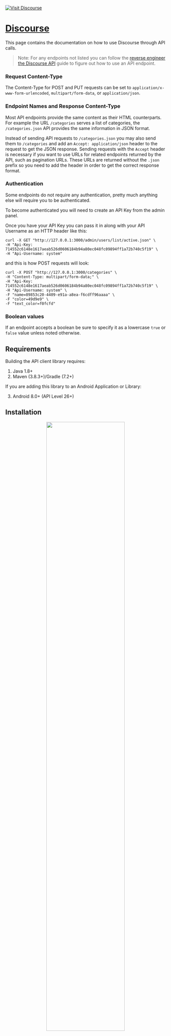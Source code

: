 <div align="left">

[![Visit Discourse](./header.png)](https://discourse.org)

# [Discourse](https://discourse.org)

This page contains the documentation on how to use Discourse through API calls.

> Note: For any endpoints not listed you can follow the
[reverse engineer the Discourse API](https://meta.discourse.org/t/-/20576)
guide to figure out how to use an API endpoint.

### Request Content-Type

The Content-Type for POST and PUT requests can be set to `application/x-www-form-urlencoded`,
`multipart/form-data`, or `application/json`.

### Endpoint Names and Response Content-Type

Most API endpoints provide the same content as their HTML counterparts. For example
the URL `/categories` serves a list of categories, the `/categories.json` API provides the
same information in JSON format.

Instead of sending API requests to `/categories.json` you may also send them to `/categories`
and add an `Accept: application/json` header to the request to get the JSON response.
Sending requests with the `Accept` header is necessary if you want to use URLs
for related endpoints returned by the API, such as pagination URLs.
These URLs are returned without the `.json` prefix so you need to add the header in
order to get the correct response format.

### Authentication

Some endpoints do not require any authentication, pretty much anything else will
require you to be authenticated.

To become authenticated you will need to create an API Key from the admin panel.

Once you have your API Key you can pass it in along with your API Username
as an HTTP header like this:

```
curl -X GET "http://127.0.0.1:3000/admin/users/list/active.json" \
-H "Api-Key: 714552c6148e1617aeab526d0606184b94a80ec048fc09894ff1a72b740c5f19" \
-H "Api-Username: system"
```

and this is how POST requests will look:

```
curl -X POST "http://127.0.0.1:3000/categories" \
-H "Content-Type: multipart/form-data;" \
-H "Api-Key: 714552c6148e1617aeab526d0606184b94a80ec048fc09894ff1a72b740c5f19" \
-H "Api-Username: system" \
-F "name=89853c20-4409-e91a-a8ea-f6cdff96aaaa" \
-F "color=49d9e9" \
-F "text_color=f0fcfd"
```

### Boolean values

If an endpoint accepts a boolean be sure to specify it as a lowercase
`true` or `false` value unless noted otherwise.


</div>

## Requirements

Building the API client library requires:

1. Java 1.8+
2. Maven (3.8.3+)/Gradle (7.2+)

If you are adding this library to an Android Application or Library:

3. Android 8.0+ (API Level 26+)

## Installation<a id="installation"></a>
<div align="center">
  <a href="https://konfigthis.com/sdk-sign-up?company=Discourse&language=Java">
    <img src="https://raw.githubusercontent.com/konfig-dev/brand-assets/HEAD/cta-images/java-cta.png" width="70%">
  </a>
</div>

### Maven users

Add this dependency to your project's POM:

```xml
<dependency>
  <groupId>com.konfigthis</groupId>
  <artifactId>discourse-java-sdk</artifactId>
  <version>latest</version>
  <scope>compile</scope>
</dependency>
```

### Gradle users

Add this dependency to your `build.gradle`:

```groovy
// build.gradle
repositories {
  mavenCentral()
}

dependencies {
   implementation "com.konfigthis:discourse-java-sdk:latest"
}
```

### Android users

Make sure your `build.gradle` file as a `minSdk` version of at least 26:
```groovy
// build.gradle
android {
    defaultConfig {
        minSdk 26
    }
}
```

Also make sure your library or application has internet permissions in your `AndroidManifest.xml`:

```xml
<!--AndroidManifest.xml-->
<?xml version="1.0" encoding="utf-8"?>
<manifest xmlns:android="http://schemas.android.com/apk/res/android"
    xmlns:tools="http://schemas.android.com/tools">
    <uses-permission android:name="android.permission.INTERNET"/>
</manifest>
```

### Others

At first generate the JAR by executing:

```shell
mvn clean package
```

Then manually install the following JARs:

* `target/discourse-java-sdk-latest.jar`
* `target/lib/*.jar`

## Getting Started

Please follow the [installation](#installation) instruction and execute the following Java code:

```java
import com.konfigthis.client.ApiClient;
import com.konfigthis.client.ApiException;
import com.konfigthis.client.ApiResponse;
import com.konfigthis.client.Discourse;
import com.konfigthis.client.Configuration;
import com.konfigthis.client.model.*;
import com.konfigthis.client.api.AdminApi;
import java.util.List;
import java.util.Map;
import java.util.UUID;

public class Example {
  public static void main(String[] args) {
    Configuration configuration = new Configuration();
    configuration.host = "https://discourse.example.com";
    Discourse client = new Discourse(configuration);
    Integer id = 56;
    try {
      UsersActivateUserResponse result = client
              .admin
              .activateUser(id)
              .execute();
      System.out.println(result);
      System.out.println(result.getSuccess());
    } catch (ApiException e) {
      System.err.println("Exception when calling AdminApi#activateUser");
      System.err.println("Status code: " + e.getStatusCode());
      System.err.println("Reason: " + e.getResponseBody());
      System.err.println("Response headers: " + e.getResponseHeaders());
      e.printStackTrace();
    }

    // Use .executeWithHttpInfo() to retrieve HTTP Status Code, Headers and Request
    try {
      ApiResponse<UsersActivateUserResponse> response = client
              .admin
              .activateUser(id)
              .executeWithHttpInfo();
      System.out.println(response.getResponseBody());
      System.out.println(response.getResponseHeaders());
      System.out.println(response.getStatusCode());
      System.out.println(response.getRoundTripTime());
      System.out.println(response.getRequest());
    } catch (ApiException e) {
      System.err.println("Exception when calling AdminApi#activateUser");
      System.err.println("Status code: " + e.getStatusCode());
      System.err.println("Reason: " + e.getResponseBody());
      System.err.println("Response headers: " + e.getResponseHeaders());
      e.printStackTrace();
    }
  }
}

```

## Documentation for API Endpoints

All URIs are relative to *https://discourse.example.com*

Class | Method | HTTP request | Description
------------ | ------------- | ------------- | -------------
*AdminApi* | [**activateUser**](docs/AdminApi.md#activateUser) | **PUT** /admin/users/{id}/activate.json | Activate a user
*AdminApi* | [**anonymizeByIdJson**](docs/AdminApi.md#anonymizeByIdJson) | **PUT** /admin/users/{id}/anonymize.json | Anonymize a user
*AdminApi* | [**deactivateUser**](docs/AdminApi.md#deactivateUser) | **PUT** /admin/users/{id}/deactivate.json | Deactivate a user
*AdminApi* | [**deleteUserByIdJson**](docs/AdminApi.md#deleteUserByIdJson) | **DELETE** /admin/users/{id}.json | Delete a user
*AdminApi* | [**getListOfUsers**](docs/AdminApi.md#getListOfUsers) | **GET** /admin/users/list/{flag}.json | Get a list of users
*AdminApi* | [**getUserByIdJson**](docs/AdminApi.md#getUserByIdJson) | **GET** /admin/users/{id}.json | Get a user by id
*AdminApi* | [**logOutUserAction**](docs/AdminApi.md#logOutUserAction) | **POST** /admin/users/{id}/log_out.json | Log a user out
*AdminApi* | [**refreshGravatarPost**](docs/AdminApi.md#refreshGravatarPost) | **POST** /user_avatar/{username}/refresh_gravatar.json | Refresh gravatar
*AdminApi* | [**silenceById**](docs/AdminApi.md#silenceById) | **PUT** /admin/users/{id}/silence.json | Silence a user
*AdminApi* | [**suspendByIdJson**](docs/AdminApi.md#suspendByIdJson) | **PUT** /admin/users/{id}/suspend.json | Suspend a user
*BackupsApi* | [**createBackupRequest**](docs/BackupsApi.md#createBackupRequest) | **POST** /admin/backups.json | Create backup
*BackupsApi* | [**downloadBackup**](docs/BackupsApi.md#downloadBackup) | **GET** /admin/backups/{filename} | Download backup
*BackupsApi* | [**list**](docs/BackupsApi.md#list) | **GET** /admin/backups.json | List backups
*BackupsApi* | [**sendDownloadBackupEmail**](docs/BackupsApi.md#sendDownloadBackupEmail) | **PUT** /admin/backups/{filename} | Send download backup email
*BadgesApi* | [**createBadge**](docs/BadgesApi.md#createBadge) | **POST** /admin/badges.json | Create badge
*BadgesApi* | [**deleteByIdJson**](docs/BadgesApi.md#deleteByIdJson) | **DELETE** /admin/badges/{id}.json | Delete badge
*BadgesApi* | [**list**](docs/BadgesApi.md#list) | **GET** /admin/badges.json | List badges
*BadgesApi* | [**listUserBadges**](docs/BadgesApi.md#listUserBadges) | **GET** /user-badges/{username}.json | List badges for a user
*BadgesApi* | [**updateBadgeByIdJson**](docs/BadgesApi.md#updateBadgeByIdJson) | **PUT** /admin/badges/{id}.json | Update badge
*CategoriesApi* | [**createCategoryRequest**](docs/CategoriesApi.md#createCategoryRequest) | **POST** /categories.json | Creates a category
*CategoriesApi* | [**getCategoriesAndSubcategories**](docs/CategoriesApi.md#getCategoriesAndSubcategories) | **GET** /site.json | Get site info
*CategoriesApi* | [**getCategoryByIdJson**](docs/CategoriesApi.md#getCategoryByIdJson) | **GET** /c/{id}/show.json | Show category
*CategoriesApi* | [**list**](docs/CategoriesApi.md#list) | **GET** /categories.json | Retrieves a list of categories
*CategoriesApi* | [**listTopics**](docs/CategoriesApi.md#listTopics) | **GET** /c/{slug}/{id}.json | List topics
*CategoriesApi* | [**updateCategoryByIdJson**](docs/CategoriesApi.md#updateCategoryByIdJson) | **PUT** /categories/{id}.json | Updates a category
*GroupsApi* | [**addMembersToGroup**](docs/GroupsApi.md#addMembersToGroup) | **PUT** /groups/{id}/members.json | Add group members
*GroupsApi* | [**createNewGroup**](docs/GroupsApi.md#createNewGroup) | **POST** /admin/groups.json | Create a group
*GroupsApi* | [**deleteGroupByIdJson**](docs/GroupsApi.md#deleteGroupByIdJson) | **DELETE** /admin/groups/{id}.json | Delete a group
*GroupsApi* | [**getGroupById**](docs/GroupsApi.md#getGroupById) | **GET** /groups/{id}.json | Get a group
*GroupsApi* | [**list**](docs/GroupsApi.md#list) | **GET** /groups.json | List groups
*GroupsApi* | [**listMembersJson**](docs/GroupsApi.md#listMembersJson) | **GET** /groups/{id}/members.json | List group members
*GroupsApi* | [**removeMembers**](docs/GroupsApi.md#removeMembers) | **DELETE** /groups/{id}/members.json | Remove group members
*GroupsApi* | [**updateGroupByIdJson**](docs/GroupsApi.md#updateGroupByIdJson) | **PUT** /groups/{id}.json | Update a group
*InvitesApi* | [**createInvite**](docs/InvitesApi.md#createInvite) | **POST** /invites.json | Create an invite
*InvitesApi* | [**createMultipleInvites**](docs/InvitesApi.md#createMultipleInvites) | **POST** /invites/create-multiple.json | Create multiple invites
*InvitesApi* | [**sendInviteToTopic**](docs/InvitesApi.md#sendInviteToTopic) | **POST** /t/{id}/invite.json | Invite to topic
*NotificationsApi* | [**getUserNotifications**](docs/NotificationsApi.md#getUserNotifications) | **GET** /notifications.json | Get the notifications that belong to the current user
*NotificationsApi* | [**markAsRead**](docs/NotificationsApi.md#markAsRead) | **PUT** /notifications/mark-read.json | Mark notifications as read
*PostsApi* | [**createTopicPostMessage**](docs/PostsApi.md#createTopicPostMessage) | **POST** /posts.json | Creates a new topic, a new post, or a private message
*PostsApi* | [**deleteSinglePost**](docs/PostsApi.md#deleteSinglePost) | **DELETE** /posts/{id}.json | delete a single post
*PostsApi* | [**getSinglePostLikes**](docs/PostsApi.md#getSinglePostLikes) | **GET** /posts/{id}.json | Retrieve a single post
*PostsApi* | [**likePostAction**](docs/PostsApi.md#likePostAction) | **POST** /post_actions.json | Like a post and other actions
*PostsApi* | [**listLatestPostsAcrossTopics**](docs/PostsApi.md#listLatestPostsAcrossTopics) | **GET** /posts.json | List latest posts across topics
*PostsApi* | [**listRepliesToPost**](docs/PostsApi.md#listRepliesToPost) | **GET** /posts/{id}/replies.json | List replies to a post
*PostsApi* | [**lockPostAction**](docs/PostsApi.md#lockPostAction) | **PUT** /posts/{id}/locked.json | Lock a post from being edited
*PostsApi* | [**updateSinglePostJson**](docs/PostsApi.md#updateSinglePostJson) | **PUT** /posts/{id}.json | Update a single post
*PrivateMessagesApi* | [**createTopicPostMessage**](docs/PrivateMessagesApi.md#createTopicPostMessage) | **POST** /posts.json | Creates a new topic, a new post, or a private message
*PrivateMessagesApi* | [**listForUser**](docs/PrivateMessagesApi.md#listForUser) | **GET** /topics/private-messages/{username}.json | Get a list of private messages for a user
*PrivateMessagesApi* | [**listSentForUser**](docs/PrivateMessagesApi.md#listSentForUser) | **GET** /topics/private-messages-sent/{username}.json | Get a list of private messages sent for a user
*SearchApi* | [**termResults**](docs/SearchApi.md#termResults) | **GET** /search.json | Search for a term
*SiteApi* | [**getCategoriesAndSubcategories**](docs/SiteApi.md#getCategoriesAndSubcategories) | **GET** /site.json | Get site info
*TagsApi* | [**createTagGroup**](docs/TagsApi.md#createTagGroup) | **POST** /tag_groups.json | Creates a tag group
*TagsApi* | [**getSingleTagGroup**](docs/TagsApi.md#getSingleTagGroup) | **GET** /tag_groups/{id}.json | Get a single tag group
*TagsApi* | [**getSpecificTag**](docs/TagsApi.md#getSpecificTag) | **GET** /tag/{name}.json | Get a specific tag
*TagsApi* | [**getTagGroups**](docs/TagsApi.md#getTagGroups) | **GET** /tag_groups.json | Get a list of tag groups
*TagsApi* | [**list**](docs/TagsApi.md#list) | **GET** /tags.json | Get a list of tags
*TagsApi* | [**updateTagGroup**](docs/TagsApi.md#updateTagGroup) | **PUT** /tag_groups/{id}.json | Update tag group
*TopicsApi* | [**createTopicPostMessage**](docs/TopicsApi.md#createTopicPostMessage) | **POST** /posts.json | Creates a new topic, a new post, or a private message
*TopicsApi* | [**createTopicTimer**](docs/TopicsApi.md#createTopicTimer) | **POST** /t/{id}/timer.json | Create topic timer
*TopicsApi* | [**getByExternalId**](docs/TopicsApi.md#getByExternalId) | **GET** /t/external_id/{external_id}.json | Get topic by external_id
*TopicsApi* | [**getLatestTopics**](docs/TopicsApi.md#getLatestTopics) | **GET** /latest.json | Get the latest topics
*TopicsApi* | [**getSingleTopic**](docs/TopicsApi.md#getSingleTopic) | **GET** /t/{id}.json | Get a single topic
*TopicsApi* | [**getSpecificPosts**](docs/TopicsApi.md#getSpecificPosts) | **GET** /t/{id}/posts.json | Get specific posts from a topic
*TopicsApi* | [**getTopTopicsByPeriod**](docs/TopicsApi.md#getTopTopicsByPeriod) | **GET** /top.json | Get the top topics filtered by period
*TopicsApi* | [**removeTopicById**](docs/TopicsApi.md#removeTopicById) | **DELETE** /t/{id}.json | Remove a topic
*TopicsApi* | [**sendInviteToTopic**](docs/TopicsApi.md#sendInviteToTopic) | **POST** /t/{id}/invite.json | Invite to topic
*TopicsApi* | [**setNotificationLevel**](docs/TopicsApi.md#setNotificationLevel) | **POST** /t/{id}/notifications.json | Set notification level
*TopicsApi* | [**updateBookmark**](docs/TopicsApi.md#updateBookmark) | **PUT** /t/{id}/bookmark.json | Bookmark topic
*TopicsApi* | [**updateStatusOfTopic**](docs/TopicsApi.md#updateStatusOfTopic) | **PUT** /t/{id}/status.json | Update the status of a topic
*TopicsApi* | [**updateTimestampJson**](docs/TopicsApi.md#updateTimestampJson) | **PUT** /t/{id}/change-timestamp.json | Update topic timestamp
*TopicsApi* | [**updateTopicByIdJson**](docs/TopicsApi.md#updateTopicByIdJson) | **PUT** /t/-/{id}.json | Update a topic
*UploadsApi* | [**abortMultipartUpload**](docs/UploadsApi.md#abortMultipartUpload) | **POST** /uploads/abort-multipart.json | Abort multipart upload
*UploadsApi* | [**completeExternalUpload**](docs/UploadsApi.md#completeExternalUpload) | **POST** /uploads/complete-external-upload.json | Completes a direct external upload
*UploadsApi* | [**completeMultipartUpload**](docs/UploadsApi.md#completeMultipartUpload) | **POST** /uploads/complete-multipart.json | Complete multipart upload
*UploadsApi* | [**createMultipartExternalUpload**](docs/UploadsApi.md#createMultipartExternalUpload) | **POST** /uploads/create-multipart.json | Creates a multipart external upload
*UploadsApi* | [**createNewUpload**](docs/UploadsApi.md#createNewUpload) | **POST** /uploads.json | Creates an upload
*UploadsApi* | [**generatePresignedUrlsForMultipartParts**](docs/UploadsApi.md#generatePresignedUrlsForMultipartParts) | **POST** /uploads/batch-presign-multipart-parts.json | Generates batches of presigned URLs for multipart parts
*UploadsApi* | [**initiateDirectExternalUpload**](docs/UploadsApi.md#initiateDirectExternalUpload) | **POST** /uploads/generate-presigned-put.json | Initiates a direct external upload
*UsersApi* | [**activateUser**](docs/UsersApi.md#activateUser) | **PUT** /admin/users/{id}/activate.json | Activate a user
*UsersApi* | [**anonymizeByIdJson**](docs/UsersApi.md#anonymizeByIdJson) | **PUT** /admin/users/{id}/anonymize.json | Anonymize a user
*UsersApi* | [**changePasswordAction**](docs/UsersApi.md#changePasswordAction) | **PUT** /users/password-reset/{token}.json | Change password
*UsersApi* | [**createUser**](docs/UsersApi.md#createUser) | **POST** /users.json | Creates a user
*UsersApi* | [**deactivateUser**](docs/UsersApi.md#deactivateUser) | **PUT** /admin/users/{id}/deactivate.json | Deactivate a user
*UsersApi* | [**deleteUserByIdJson**](docs/UsersApi.md#deleteUserByIdJson) | **DELETE** /admin/users/{id}.json | Delete a user
*UsersApi* | [**getEmails**](docs/UsersApi.md#getEmails) | **GET** /u/{username}/emails.json | Get email addresses belonging to a user
*UsersApi* | [**getIdentityProviderExternalId**](docs/UsersApi.md#getIdentityProviderExternalId) | **GET** /u/by-external/{provider}/{external_id}.json | Get a user by identity provider external ID
*UsersApi* | [**getListOfUsers**](docs/UsersApi.md#getListOfUsers) | **GET** /admin/users/list/{flag}.json | Get a list of users
*UsersApi* | [**getUserByExternalId**](docs/UsersApi.md#getUserByExternalId) | **GET** /u/by-external/{external_id}.json | Get a user by external_id
*UsersApi* | [**getUserByIdJson**](docs/UsersApi.md#getUserByIdJson) | **GET** /admin/users/{id}.json | Get a user by id
*UsersApi* | [**getUserByUsername**](docs/UsersApi.md#getUserByUsername) | **GET** /u/{username}.json | Get a single user by username
*UsersApi* | [**listPublicUser**](docs/UsersApi.md#listPublicUser) | **GET** /directory_items.json | Get a public list of users
*UsersApi* | [**listUserActions**](docs/UsersApi.md#listUserActions) | **GET** /user_actions.json | Get a list of user actions
*UsersApi* | [**listUserBadges**](docs/UsersApi.md#listUserBadges) | **GET** /user-badges/{username}.json | List badges for a user
*UsersApi* | [**logOutUserAction**](docs/UsersApi.md#logOutUserAction) | **POST** /admin/users/{id}/log_out.json | Log a user out
*UsersApi* | [**refreshGravatarPost**](docs/UsersApi.md#refreshGravatarPost) | **POST** /user_avatar/{username}/refresh_gravatar.json | Refresh gravatar
*UsersApi* | [**sendPasswordResetEmail**](docs/UsersApi.md#sendPasswordResetEmail) | **POST** /session/forgot_password.json | Send password reset email
*UsersApi* | [**silenceById**](docs/UsersApi.md#silenceById) | **PUT** /admin/users/{id}/silence.json | Silence a user
*UsersApi* | [**suspendByIdJson**](docs/UsersApi.md#suspendByIdJson) | **PUT** /admin/users/{id}/suspend.json | Suspend a user
*UsersApi* | [**updateAvatar**](docs/UsersApi.md#updateAvatar) | **PUT** /u/{username}/preferences/avatar/pick.json | Update avatar
*UsersApi* | [**updateEmailPreferences**](docs/UsersApi.md#updateEmailPreferences) | **PUT** /u/{username}/preferences/email.json | Update email
*UsersApi* | [**updatePreferencesJson**](docs/UsersApi.md#updatePreferencesJson) | **PUT** /u/{username}/preferences/username.json | Update username
*UsersApi* | [**updateUserDetails**](docs/UsersApi.md#updateUserDetails) | **PUT** /u/{username}.json | Update a user


## Documentation for Models

 - [BackupsCreateBackupRequestRequest](docs/BackupsCreateBackupRequestRequest.md)
 - [BackupsCreateBackupRequestResponse](docs/BackupsCreateBackupRequestResponse.md)
 - [BackupsListResponseInner](docs/BackupsListResponseInner.md)
 - [BadgesCreateBadgeRequest](docs/BadgesCreateBadgeRequest.md)
 - [BadgesCreateBadgeResponse](docs/BadgesCreateBadgeResponse.md)
 - [BadgesCreateBadgeResponseBadge](docs/BadgesCreateBadgeResponseBadge.md)
 - [BadgesListResponse](docs/BadgesListResponse.md)
 - [BadgesListResponseAdminBadges](docs/BadgesListResponseAdminBadges.md)
 - [BadgesListResponseAdminBadgesTriggers](docs/BadgesListResponseAdminBadgesTriggers.md)
 - [BadgesListResponseBadgeGroupingsInner](docs/BadgesListResponseBadgeGroupingsInner.md)
 - [BadgesListResponseBadgeTypesInner](docs/BadgesListResponseBadgeTypesInner.md)
 - [BadgesListResponseBadgesInner](docs/BadgesListResponseBadgesInner.md)
 - [BadgesListUserBadgesResponse](docs/BadgesListUserBadgesResponse.md)
 - [BadgesListUserBadgesResponseBadgesInner](docs/BadgesListUserBadgesResponseBadgesInner.md)
 - [BadgesListUserBadgesResponseGrantedBiesInner](docs/BadgesListUserBadgesResponseGrantedBiesInner.md)
 - [BadgesListUserBadgesResponseUserBadgesInner](docs/BadgesListUserBadgesResponseUserBadgesInner.md)
 - [BadgesUpdateBadgeByIdJsonRequest](docs/BadgesUpdateBadgeByIdJsonRequest.md)
 - [BadgesUpdateBadgeByIdJsonResponse](docs/BadgesUpdateBadgeByIdJsonResponse.md)
 - [CategoriesCreateCategoryRequestRequest](docs/CategoriesCreateCategoryRequestRequest.md)
 - [CategoriesCreateCategoryRequestRequestPermissions](docs/CategoriesCreateCategoryRequestRequestPermissions.md)
 - [CategoriesCreateCategoryRequestResponse](docs/CategoriesCreateCategoryRequestResponse.md)
 - [CategoriesCreateCategoryRequestResponseCategory](docs/CategoriesCreateCategoryRequestResponseCategory.md)
 - [CategoriesCreateCategoryRequestResponseCategoryGroupPermissionsInner](docs/CategoriesCreateCategoryRequestResponseCategoryGroupPermissionsInner.md)
 - [CategoriesCreateCategoryRequestResponseCategoryRequiredTagGroupsInner](docs/CategoriesCreateCategoryRequestResponseCategoryRequiredTagGroupsInner.md)
 - [CategoriesGetCategoryByIdJsonResponse](docs/CategoriesGetCategoryByIdJsonResponse.md)
 - [CategoriesListResponse](docs/CategoriesListResponse.md)
 - [CategoriesListResponseCategoryList](docs/CategoriesListResponseCategoryList.md)
 - [CategoriesListResponseCategoryListCategoriesInner](docs/CategoriesListResponseCategoryListCategoriesInner.md)
 - [CategoriesListTopicsResponse](docs/CategoriesListTopicsResponse.md)
 - [CategoriesListTopicsResponseTopicList](docs/CategoriesListTopicsResponseTopicList.md)
 - [CategoriesListTopicsResponseTopicListTopicsInner](docs/CategoriesListTopicsResponseTopicListTopicsInner.md)
 - [CategoriesListTopicsResponseTopicListTopicsInnerPostersInner](docs/CategoriesListTopicsResponseTopicListTopicsInnerPostersInner.md)
 - [CategoriesListTopicsResponseUsersInner](docs/CategoriesListTopicsResponseUsersInner.md)
 - [CategoriesUpdateCategoryByIdJsonRequest](docs/CategoriesUpdateCategoryByIdJsonRequest.md)
 - [CategoriesUpdateCategoryByIdJsonRequestPermissions](docs/CategoriesUpdateCategoryByIdJsonRequestPermissions.md)
 - [CategoriesUpdateCategoryByIdJsonResponse](docs/CategoriesUpdateCategoryByIdJsonResponse.md)
 - [CategoriesUpdateCategoryByIdJsonResponseCategory](docs/CategoriesUpdateCategoryByIdJsonResponseCategory.md)
 - [GroupsAddMembersToGroupRequest](docs/GroupsAddMembersToGroupRequest.md)
 - [GroupsAddMembersToGroupResponse](docs/GroupsAddMembersToGroupResponse.md)
 - [GroupsCreateNewGroupRequest](docs/GroupsCreateNewGroupRequest.md)
 - [GroupsCreateNewGroupRequestGroup](docs/GroupsCreateNewGroupRequestGroup.md)
 - [GroupsCreateNewGroupResponse](docs/GroupsCreateNewGroupResponse.md)
 - [GroupsCreateNewGroupResponseBasicGroup](docs/GroupsCreateNewGroupResponseBasicGroup.md)
 - [GroupsDeleteGroupByIdJsonResponse](docs/GroupsDeleteGroupByIdJsonResponse.md)
 - [GroupsGetGroupByIdResponse](docs/GroupsGetGroupByIdResponse.md)
 - [GroupsGetGroupByIdResponseExtras](docs/GroupsGetGroupByIdResponseExtras.md)
 - [GroupsGetGroupByIdResponseGroup](docs/GroupsGetGroupByIdResponseGroup.md)
 - [GroupsListMembersJsonResponse](docs/GroupsListMembersJsonResponse.md)
 - [GroupsListMembersJsonResponseMembersInner](docs/GroupsListMembersJsonResponseMembersInner.md)
 - [GroupsListMembersJsonResponseMeta](docs/GroupsListMembersJsonResponseMeta.md)
 - [GroupsListResponse](docs/GroupsListResponse.md)
 - [GroupsListResponseExtras](docs/GroupsListResponseExtras.md)
 - [GroupsListResponseGroupsInner](docs/GroupsListResponseGroupsInner.md)
 - [GroupsRemoveMembersRequest](docs/GroupsRemoveMembersRequest.md)
 - [GroupsRemoveMembersResponse](docs/GroupsRemoveMembersResponse.md)
 - [GroupsUpdateGroupByIdJsonRequest](docs/GroupsUpdateGroupByIdJsonRequest.md)
 - [GroupsUpdateGroupByIdJsonResponse](docs/GroupsUpdateGroupByIdJsonResponse.md)
 - [InvitesCreateInviteRequest](docs/InvitesCreateInviteRequest.md)
 - [InvitesCreateInviteResponse](docs/InvitesCreateInviteResponse.md)
 - [InvitesCreateMultipleInvitesRequest](docs/InvitesCreateMultipleInvitesRequest.md)
 - [InvitesCreateMultipleInvitesResponse](docs/InvitesCreateMultipleInvitesResponse.md)
 - [NotificationsGetUserNotificationsResponse](docs/NotificationsGetUserNotificationsResponse.md)
 - [NotificationsGetUserNotificationsResponseNotificationsInner](docs/NotificationsGetUserNotificationsResponseNotificationsInner.md)
 - [NotificationsGetUserNotificationsResponseNotificationsInnerData](docs/NotificationsGetUserNotificationsResponseNotificationsInnerData.md)
 - [NotificationsMarkAsReadRequest](docs/NotificationsMarkAsReadRequest.md)
 - [NotificationsMarkAsReadResponse](docs/NotificationsMarkAsReadResponse.md)
 - [PostsCreateTopicPostMessageRequest](docs/PostsCreateTopicPostMessageRequest.md)
 - [PostsCreateTopicPostMessageResponse](docs/PostsCreateTopicPostMessageResponse.md)
 - [PostsCreateTopicPostMessageResponseActionsSummaryInner](docs/PostsCreateTopicPostMessageResponseActionsSummaryInner.md)
 - [PostsDeleteSinglePostRequest](docs/PostsDeleteSinglePostRequest.md)
 - [PostsGetSinglePostLikesResponse](docs/PostsGetSinglePostLikesResponse.md)
 - [PostsGetSinglePostLikesResponseActionsSummaryInner](docs/PostsGetSinglePostLikesResponseActionsSummaryInner.md)
 - [PostsLikePostActionRequest](docs/PostsLikePostActionRequest.md)
 - [PostsLikePostActionResponse](docs/PostsLikePostActionResponse.md)
 - [PostsLikePostActionResponseActionsSummaryInner](docs/PostsLikePostActionResponseActionsSummaryInner.md)
 - [PostsListLatestPostsAcrossTopicsResponse](docs/PostsListLatestPostsAcrossTopicsResponse.md)
 - [PostsListLatestPostsAcrossTopicsResponseLatestPostsInner](docs/PostsListLatestPostsAcrossTopicsResponseLatestPostsInner.md)
 - [PostsListLatestPostsAcrossTopicsResponseLatestPostsInnerActionsSummaryInner](docs/PostsListLatestPostsAcrossTopicsResponseLatestPostsInnerActionsSummaryInner.md)
 - [PostsListRepliesToPostResponseInner](docs/PostsListRepliesToPostResponseInner.md)
 - [PostsListRepliesToPostResponseInnerReplyToUser](docs/PostsListRepliesToPostResponseInnerReplyToUser.md)
 - [PostsLockPostActionRequest](docs/PostsLockPostActionRequest.md)
 - [PostsLockPostActionResponse](docs/PostsLockPostActionResponse.md)
 - [PostsUpdateSinglePostJsonRequest](docs/PostsUpdateSinglePostJsonRequest.md)
 - [PostsUpdateSinglePostJsonRequestPost](docs/PostsUpdateSinglePostJsonRequestPost.md)
 - [PostsUpdateSinglePostJsonResponse](docs/PostsUpdateSinglePostJsonResponse.md)
 - [PostsUpdateSinglePostJsonResponsePost](docs/PostsUpdateSinglePostJsonResponsePost.md)
 - [PrivateMessagesListForUserResponse](docs/PrivateMessagesListForUserResponse.md)
 - [PrivateMessagesListForUserResponseTopicList](docs/PrivateMessagesListForUserResponseTopicList.md)
 - [PrivateMessagesListForUserResponseTopicListTopicsInner](docs/PrivateMessagesListForUserResponseTopicListTopicsInner.md)
 - [PrivateMessagesListForUserResponseTopicListTopicsInnerParticipantsInner](docs/PrivateMessagesListForUserResponseTopicListTopicsInnerParticipantsInner.md)
 - [PrivateMessagesListForUserResponseTopicListTopicsInnerPostersInner](docs/PrivateMessagesListForUserResponseTopicListTopicsInnerPostersInner.md)
 - [PrivateMessagesListForUserResponseUsersInner](docs/PrivateMessagesListForUserResponseUsersInner.md)
 - [PrivateMessagesListSentForUserResponse](docs/PrivateMessagesListSentForUserResponse.md)
 - [PrivateMessagesListSentForUserResponseTopicList](docs/PrivateMessagesListSentForUserResponseTopicList.md)
 - [PrivateMessagesListSentForUserResponseTopicListTopicsInner](docs/PrivateMessagesListSentForUserResponseTopicListTopicsInner.md)
 - [PrivateMessagesListSentForUserResponseUsersInner](docs/PrivateMessagesListSentForUserResponseUsersInner.md)
 - [SearchTermResultsResponse](docs/SearchTermResultsResponse.md)
 - [SearchTermResultsResponseGroupedSearchResult](docs/SearchTermResultsResponseGroupedSearchResult.md)
 - [SearchTermResultsResponseGroupedSearchResultExtra](docs/SearchTermResultsResponseGroupedSearchResultExtra.md)
 - [SiteGetCategoriesAndSubcategoriesResponse](docs/SiteGetCategoriesAndSubcategoriesResponse.md)
 - [SiteGetCategoriesAndSubcategoriesResponseArchetypesInner](docs/SiteGetCategoriesAndSubcategoriesResponseArchetypesInner.md)
 - [SiteGetCategoriesAndSubcategoriesResponseCategoriesInner](docs/SiteGetCategoriesAndSubcategoriesResponseCategoriesInner.md)
 - [SiteGetCategoriesAndSubcategoriesResponseGroupsInner](docs/SiteGetCategoriesAndSubcategoriesResponseGroupsInner.md)
 - [SiteGetCategoriesAndSubcategoriesResponseNotificationTypes](docs/SiteGetCategoriesAndSubcategoriesResponseNotificationTypes.md)
 - [SiteGetCategoriesAndSubcategoriesResponsePostActionTypesInner](docs/SiteGetCategoriesAndSubcategoriesResponsePostActionTypesInner.md)
 - [SiteGetCategoriesAndSubcategoriesResponsePostTypes](docs/SiteGetCategoriesAndSubcategoriesResponsePostTypes.md)
 - [SiteGetCategoriesAndSubcategoriesResponseTrustLevels](docs/SiteGetCategoriesAndSubcategoriesResponseTrustLevels.md)
 - [SiteGetCategoriesAndSubcategoriesResponseUserColorSchemesInner](docs/SiteGetCategoriesAndSubcategoriesResponseUserColorSchemesInner.md)
 - [SiteGetCategoriesAndSubcategoriesResponseUserThemesInner](docs/SiteGetCategoriesAndSubcategoriesResponseUserThemesInner.md)
 - [SiteGetCategoriesAndSubcategoriesResponseUserTips](docs/SiteGetCategoriesAndSubcategoriesResponseUserTips.md)
 - [TagsCreateTagGroupRequest](docs/TagsCreateTagGroupRequest.md)
 - [TagsCreateTagGroupResponse](docs/TagsCreateTagGroupResponse.md)
 - [TagsCreateTagGroupResponseTagGroup](docs/TagsCreateTagGroupResponseTagGroup.md)
 - [TagsGetSingleTagGroupResponse](docs/TagsGetSingleTagGroupResponse.md)
 - [TagsGetSingleTagGroupResponseTagGroup](docs/TagsGetSingleTagGroupResponseTagGroup.md)
 - [TagsGetSingleTagGroupResponseTagGroupPermissions](docs/TagsGetSingleTagGroupResponseTagGroupPermissions.md)
 - [TagsGetSpecificTagResponse](docs/TagsGetSpecificTagResponse.md)
 - [TagsGetSpecificTagResponseTopicList](docs/TagsGetSpecificTagResponseTopicList.md)
 - [TagsGetSpecificTagResponseTopicListTagsInner](docs/TagsGetSpecificTagResponseTopicListTagsInner.md)
 - [TagsGetSpecificTagResponseTopicListTopicsInner](docs/TagsGetSpecificTagResponseTopicListTopicsInner.md)
 - [TagsGetTagGroupsResponse](docs/TagsGetTagGroupsResponse.md)
 - [TagsGetTagGroupsResponseTagGroupsInner](docs/TagsGetTagGroupsResponseTagGroupsInner.md)
 - [TagsGetTagGroupsResponseTagGroupsInnerPermissions](docs/TagsGetTagGroupsResponseTagGroupsInnerPermissions.md)
 - [TagsListResponse](docs/TagsListResponse.md)
 - [TagsListResponseExtras](docs/TagsListResponseExtras.md)
 - [TagsListResponseTagsInner](docs/TagsListResponseTagsInner.md)
 - [TagsUpdateTagGroupRequest](docs/TagsUpdateTagGroupRequest.md)
 - [TagsUpdateTagGroupResponse](docs/TagsUpdateTagGroupResponse.md)
 - [TopicsCreateTopicTimerRequest](docs/TopicsCreateTopicTimerRequest.md)
 - [TopicsCreateTopicTimerResponse](docs/TopicsCreateTopicTimerResponse.md)
 - [TopicsGetLatestTopicsResponse](docs/TopicsGetLatestTopicsResponse.md)
 - [TopicsGetLatestTopicsResponseTopicList](docs/TopicsGetLatestTopicsResponseTopicList.md)
 - [TopicsGetLatestTopicsResponseTopicListTopicsInner](docs/TopicsGetLatestTopicsResponseTopicListTopicsInner.md)
 - [TopicsGetSingleTopicResponse](docs/TopicsGetSingleTopicResponse.md)
 - [TopicsGetSingleTopicResponseActionsSummaryInner](docs/TopicsGetSingleTopicResponseActionsSummaryInner.md)
 - [TopicsGetSingleTopicResponseDetails](docs/TopicsGetSingleTopicResponseDetails.md)
 - [TopicsGetSingleTopicResponseDetailsParticipantsInner](docs/TopicsGetSingleTopicResponseDetailsParticipantsInner.md)
 - [TopicsGetSingleTopicResponsePostStream](docs/TopicsGetSingleTopicResponsePostStream.md)
 - [TopicsGetSingleTopicResponsePostStreamPostsInner](docs/TopicsGetSingleTopicResponsePostStreamPostsInner.md)
 - [TopicsGetSingleTopicResponsePostStreamPostsInnerLinkCountsInner](docs/TopicsGetSingleTopicResponsePostStreamPostsInnerLinkCountsInner.md)
 - [TopicsGetSingleTopicResponseSuggestedTopicsInner](docs/TopicsGetSingleTopicResponseSuggestedTopicsInner.md)
 - [TopicsGetSingleTopicResponseSuggestedTopicsInnerPostersInner](docs/TopicsGetSingleTopicResponseSuggestedTopicsInnerPostersInner.md)
 - [TopicsGetSpecificPostsRequest](docs/TopicsGetSpecificPostsRequest.md)
 - [TopicsGetSpecificPostsResponse](docs/TopicsGetSpecificPostsResponse.md)
 - [TopicsGetSpecificPostsResponsePostStream](docs/TopicsGetSpecificPostsResponsePostStream.md)
 - [TopicsGetSpecificPostsResponsePostStreamPostsInner](docs/TopicsGetSpecificPostsResponsePostStreamPostsInner.md)
 - [TopicsGetTopTopicsByPeriodResponse](docs/TopicsGetTopTopicsByPeriodResponse.md)
 - [TopicsGetTopTopicsByPeriodResponseTopicList](docs/TopicsGetTopTopicsByPeriodResponseTopicList.md)
 - [TopicsGetTopTopicsByPeriodResponseTopicListTopicsInner](docs/TopicsGetTopTopicsByPeriodResponseTopicListTopicsInner.md)
 - [TopicsGetTopTopicsByPeriodResponseTopicListTopicsInnerPostersInner](docs/TopicsGetTopTopicsByPeriodResponseTopicListTopicsInnerPostersInner.md)
 - [TopicsSendInviteToTopicRequest](docs/TopicsSendInviteToTopicRequest.md)
 - [TopicsSendInviteToTopicResponse](docs/TopicsSendInviteToTopicResponse.md)
 - [TopicsSetNotificationLevelRequest](docs/TopicsSetNotificationLevelRequest.md)
 - [TopicsSetNotificationLevelResponse](docs/TopicsSetNotificationLevelResponse.md)
 - [TopicsUpdateStatusOfTopicRequest](docs/TopicsUpdateStatusOfTopicRequest.md)
 - [TopicsUpdateStatusOfTopicResponse](docs/TopicsUpdateStatusOfTopicResponse.md)
 - [TopicsUpdateTimestampJsonRequest](docs/TopicsUpdateTimestampJsonRequest.md)
 - [TopicsUpdateTimestampJsonResponse](docs/TopicsUpdateTimestampJsonResponse.md)
 - [TopicsUpdateTopicByIdJsonRequest](docs/TopicsUpdateTopicByIdJsonRequest.md)
 - [TopicsUpdateTopicByIdJsonRequestTopic](docs/TopicsUpdateTopicByIdJsonRequestTopic.md)
 - [TopicsUpdateTopicByIdJsonResponse](docs/TopicsUpdateTopicByIdJsonResponse.md)
 - [TopicsUpdateTopicByIdJsonResponseBasicTopic](docs/TopicsUpdateTopicByIdJsonResponseBasicTopic.md)
 - [UploadsAbortMultipartUploadRequest](docs/UploadsAbortMultipartUploadRequest.md)
 - [UploadsAbortMultipartUploadResponse](docs/UploadsAbortMultipartUploadResponse.md)
 - [UploadsCompleteExternalUploadRequest](docs/UploadsCompleteExternalUploadRequest.md)
 - [UploadsCompleteExternalUploadResponse](docs/UploadsCompleteExternalUploadResponse.md)
 - [UploadsCompleteMultipartUploadRequest](docs/UploadsCompleteMultipartUploadRequest.md)
 - [UploadsCompleteMultipartUploadResponse](docs/UploadsCompleteMultipartUploadResponse.md)
 - [UploadsCreateMultipartExternalUploadRequest](docs/UploadsCreateMultipartExternalUploadRequest.md)
 - [UploadsCreateMultipartExternalUploadResponse](docs/UploadsCreateMultipartExternalUploadResponse.md)
 - [UploadsCreateNewUploadRequest](docs/UploadsCreateNewUploadRequest.md)
 - [UploadsCreateNewUploadResponse](docs/UploadsCreateNewUploadResponse.md)
 - [UploadsGeneratePresignedUrlsForMultipartPartsRequest](docs/UploadsGeneratePresignedUrlsForMultipartPartsRequest.md)
 - [UploadsGeneratePresignedUrlsForMultipartPartsResponse](docs/UploadsGeneratePresignedUrlsForMultipartPartsResponse.md)
 - [UploadsInitiateDirectExternalUploadRequest](docs/UploadsInitiateDirectExternalUploadRequest.md)
 - [UploadsInitiateDirectExternalUploadRequestMetadata](docs/UploadsInitiateDirectExternalUploadRequestMetadata.md)
 - [UploadsInitiateDirectExternalUploadResponse](docs/UploadsInitiateDirectExternalUploadResponse.md)
 - [UsersActivateUserResponse](docs/UsersActivateUserResponse.md)
 - [UsersAnonymizeByIdJsonResponse](docs/UsersAnonymizeByIdJsonResponse.md)
 - [UsersChangePasswordActionRequest](docs/UsersChangePasswordActionRequest.md)
 - [UsersCreateUserRequest](docs/UsersCreateUserRequest.md)
 - [UsersCreateUserResponse](docs/UsersCreateUserResponse.md)
 - [UsersDeactivateUserResponse](docs/UsersDeactivateUserResponse.md)
 - [UsersDeleteUserByIdJsonRequest](docs/UsersDeleteUserByIdJsonRequest.md)
 - [UsersDeleteUserByIdJsonResponse](docs/UsersDeleteUserByIdJsonResponse.md)
 - [UsersGetEmailsResponse](docs/UsersGetEmailsResponse.md)
 - [UsersGetIdentityProviderExternalIdResponse](docs/UsersGetIdentityProviderExternalIdResponse.md)
 - [UsersGetListOfUsersResponseInner](docs/UsersGetListOfUsersResponseInner.md)
 - [UsersGetUserByExternalIdResponse](docs/UsersGetUserByExternalIdResponse.md)
 - [UsersGetUserByIdJsonResponse](docs/UsersGetUserByIdJsonResponse.md)
 - [UsersGetUserByIdJsonResponseApprovedBy](docs/UsersGetUserByIdJsonResponseApprovedBy.md)
 - [UsersGetUserByIdJsonResponseGroupsInner](docs/UsersGetUserByIdJsonResponseGroupsInner.md)
 - [UsersGetUserByIdJsonResponsePenaltyCounts](docs/UsersGetUserByIdJsonResponsePenaltyCounts.md)
 - [UsersGetUserByIdJsonResponseTl3Requirements](docs/UsersGetUserByIdJsonResponseTl3Requirements.md)
 - [UsersGetUserByIdJsonResponseTl3RequirementsPenaltyCounts](docs/UsersGetUserByIdJsonResponseTl3RequirementsPenaltyCounts.md)
 - [UsersGetUserByUsernameResponse](docs/UsersGetUserByUsernameResponse.md)
 - [UsersGetUserByUsernameResponseUser](docs/UsersGetUserByUsernameResponseUser.md)
 - [UsersGetUserByUsernameResponseUserCustomFields](docs/UsersGetUserByUsernameResponseUserCustomFields.md)
 - [UsersGetUserByUsernameResponseUserGroupUsersInner](docs/UsersGetUserByUsernameResponseUserGroupUsersInner.md)
 - [UsersGetUserByUsernameResponseUserGroupsInner](docs/UsersGetUserByUsernameResponseUserGroupsInner.md)
 - [UsersGetUserByUsernameResponseUserUserAuthTokensInner](docs/UsersGetUserByUsernameResponseUserUserAuthTokensInner.md)
 - [UsersGetUserByUsernameResponseUserUserFields](docs/UsersGetUserByUsernameResponseUserUserFields.md)
 - [UsersGetUserByUsernameResponseUserUserNotificationSchedule](docs/UsersGetUserByUsernameResponseUserUserNotificationSchedule.md)
 - [UsersGetUserByUsernameResponseUserUserOption](docs/UsersGetUserByUsernameResponseUserUserOption.md)
 - [UsersListPublicUserResponse](docs/UsersListPublicUserResponse.md)
 - [UsersListPublicUserResponseDirectoryItemsInner](docs/UsersListPublicUserResponseDirectoryItemsInner.md)
 - [UsersListPublicUserResponseDirectoryItemsInnerUser](docs/UsersListPublicUserResponseDirectoryItemsInnerUser.md)
 - [UsersListPublicUserResponseMeta](docs/UsersListPublicUserResponseMeta.md)
 - [UsersListUserActionsResponse](docs/UsersListUserActionsResponse.md)
 - [UsersListUserActionsResponseUserActionsInner](docs/UsersListUserActionsResponseUserActionsInner.md)
 - [UsersLogOutUserActionResponse](docs/UsersLogOutUserActionResponse.md)
 - [UsersRefreshGravatarPostResponse](docs/UsersRefreshGravatarPostResponse.md)
 - [UsersSendPasswordResetEmailRequest](docs/UsersSendPasswordResetEmailRequest.md)
 - [UsersSendPasswordResetEmailResponse](docs/UsersSendPasswordResetEmailResponse.md)
 - [UsersSilenceByIdRequest](docs/UsersSilenceByIdRequest.md)
 - [UsersSilenceByIdResponse](docs/UsersSilenceByIdResponse.md)
 - [UsersSilenceByIdResponseSilence](docs/UsersSilenceByIdResponseSilence.md)
 - [UsersSuspendByIdJsonRequest](docs/UsersSuspendByIdJsonRequest.md)
 - [UsersSuspendByIdJsonResponse](docs/UsersSuspendByIdJsonResponse.md)
 - [UsersSuspendByIdJsonResponseSuspension](docs/UsersSuspendByIdJsonResponseSuspension.md)
 - [UsersUpdateAvatarRequest](docs/UsersUpdateAvatarRequest.md)
 - [UsersUpdateAvatarResponse](docs/UsersUpdateAvatarResponse.md)
 - [UsersUpdateEmailPreferencesRequest](docs/UsersUpdateEmailPreferencesRequest.md)
 - [UsersUpdatePreferencesJsonRequest](docs/UsersUpdatePreferencesJsonRequest.md)
 - [UsersUpdateUserDetailsRequest](docs/UsersUpdateUserDetailsRequest.md)
 - [UsersUpdateUserDetailsResponse](docs/UsersUpdateUserDetailsResponse.md)


## Author
This Java package is automatically generated by [Konfig](https://konfigthis.com)

